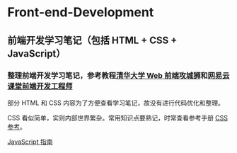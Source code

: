 # Front-end-Development


## 前端开发学习笔记（包括 HTML + CSS + JavaScript）


### 整理前端开发学习笔记，参考教程[清华大学 Web 前端攻城狮](https://www.xuetangx.com/course/THU08091000257)和[网易云课堂前端开发工程师](https://mooc.study.163.com/smartSpec/detail/12001.htm)


部分 HTML 和 CSS 内容为了方便查看学习笔记，故没有进行代码优化和整理。

CSS 看似简单，实则内部世界繁杂。常用知识点要熟记，时常查看参考手册 [CSS 参考](https://developer.mozilla.org/zh-CN/docs/Web/CSS/Reference)。

[JavaScript 指南](https://developer.mozilla.org/zh-CN/docs/Web/JavaScript/Guide)